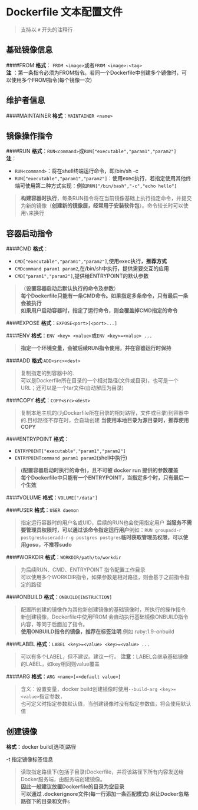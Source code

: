 # Dockerfile 文本配置文件

> 支持以 `#` 开头的注释行

基础镜像信息
----------
####FROM
**格式**： `FROM <image>`或者`FROM <image>:<tag>`<br>
**注** ：第一条指令必须为FROM指令。若同一个Dockerfile中创建多个镜像时，可以使用多个FROM指令(每个镜像一次)

维护者信息
---------
####MAINTAINER
**格式**：`MAINTAINER <name>`

镜像操作指令
----------
####RUN
**格式**：`RUN<command>`或`RUN["executable","param1","param2"]`<br>
**注**：
  * `RUN<command>`：将在shell终端运行命令，即/bin/sh -c
  * `RUN["executable","param1","param2"]`：使用exec执行，若指定使用其他终端可使用第二种方式实现：例如`RUN["/bin/bash","-c","echo hello"]`
> **构建容器时执行**，每条RUN指令将在当前镜像基础上执行指定命令，并提交为新的镜像（**创建新的镜像层，经常用于安装软件包**）。命令较长时可以使用`\`来换行

容器启动指令
---------
####CMD
**格式**：
* `CMD["executable","param1","param2"]`,使用exec执行，**推荐方式**<br>
* `CMDcommand param1 param2`,在/bin/sh中执行，提供需要交互的应用
* `CMD["param1","param2"]`,提供给ENTRYPOINT的默认参数
> （**设置容器启动后默认执行的命令及参数**）<br>
**每个Dockerfile只能有一条CMD命令。如果指定多条命令，只有最后一条会被执行**<br>
> **如果用户启动容器时，指定了运行命令，则会覆盖掉CMD指定的命令**

####EXPOSE
**格式**：`EXPOSE<port>[<port>...]`

####ENV
**格式**：`ENV <key> <value>`或`ENV <key>=<value> ...`
> **指定一个环境变量，会被后续RUN指令使用，并在容器运行时保持**<br>

####ADD
**格式**:`ADD<src><dest>`
> 复制指定的<src>到容器中的<dest>. <br>
> <src>可以是Dockerfile所在目录的一个相对路径(文件或目录)，也可是一个URL；还可以是一个tar文件(自动解压为目录)

####COPY
**格式**：`COPY<src><dest>`
> 复制本地主机的<src>(为Dockerfile所在目录的相对路径，文件或目录)到容器中的<dest>.目标路径不存在时，会自动创建
> **当使用本地目录为源目录时，推荐使用COPY**

####ENTRYPOINT
**格式**：
  * `ENTRYPOINT["executable","param1","param2"]`
  * `ENTRYPOINTcommand param1 param2`(shell中执行)
> **(配置容器启动时执行的命令)，且不可被 docker run 提供的参数覆盖**<br>
> **每个Dockerfile中只能有一个ENTRYPOINT，当指定多个时，只有最后一个生效**

####VOLUME
**格式**：`VOLUME["/data"]`

####USER
**格式**：`USER daemon`
> 指定运行容器时的用户名或UID，后续的RUN也会使用指定用户
> **当服务不需要管理员权限时，可以通过该命令指定运行用户**例如：`RUN groupadd-r postgres&useradd-r-g postgres postgres`**临时获取管理员权限，可以使用gosu，不推荐sudo**

####WORKDIR
**格式**：`WORKDIR/path/to/workdir`
> 为后续RUN、CMD、ENTRYPOINT 指令配置工作目录<br>
> 可以使用多个WORKDIR指令，如果参数是相对路径，则会基于之前指令指定的路径

####ONBUILD
**格式**：`ONBUILD[INSTRUCTION]`
> 配置所创建的镜像作为其他新创建镜像的基础镜像时，所执行的操作指令<br>
> 新创建镜像，Dockerfile中使用FROM 会自动执行基础镜像ONBUILD指令内容，等同于后面加了指令。<br>
> **使用ONBUILD指令的镜像，推荐在标签注明**.例如 ruby:1.9-onbuild

####LABEL
**格式**：`LABEL <key>=<value> <key>=<value> ...`
> 可以有多个LABEL，但不建议。建议一行。
> **注意**：LABEL会继承基础镜像的LABEL，如key相同则value覆盖

####ARG
**格式**：`ARG <name>[=<default value>]`
> 含义：设置变量，docker build创建镜像时使用`--build-arg <key>=<value>`指定参数，<br>
> 也可定义时指定参数默认值，当创建镜像时没有指定参数值，将会使用默认值

创建镜像
-------------
**格式**：docker build[选项]路径<br>

  -t 指定镜像标签信息

> 读取指定路径下(包括子目录)Dockerfile，并将该路径下所有内容发送给Docker服务端，由服务端创建镜像。<br>
> **因此一般建议放置Dockerfile的目录为空目录**<br>
> **可以通过 .dockerignore文件(每一行添加一条匹配模式) 来让Docker忽略路径下的目录和文件**s
